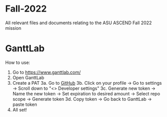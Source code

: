 # Fall-2022
All relevant files and documents relating to the ASU ASCEND Fall 2022 mission


# GanttLab
How to use:
1. Go to https://www.ganttlab.com/
2. Open GanttLab
3. Create a PAT
3a. Go to [GitHub](https://github.com/)
3b. Click on your profile -> Go to settings -> Scroll down to "<> Developer settings"
3c. Generate new token -> Name the new token -> Set expiration to desired amount -> Select repo scope -> Generate token
3d. Copy token -> Go back to GanttLab -> paste token
4. All set!
